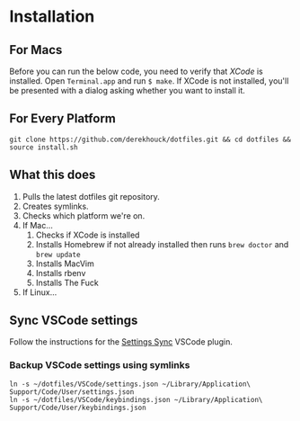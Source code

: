 # Installation

## For Macs

Before you can run the below code, you need to verify that _XCode_ is installed. Open `Terminal.app` and run `$ make`. If XCode is not installed, you'll be presented with a dialog asking whether you want to install it.

## For Every Platform

```
git clone https://github.com/derekhouck/dotfiles.git && cd dotfiles && source install.sh
```

## What this does

1. Pulls the latest dotfiles git repository.
2. Creates symlinks.
3. Checks which platform we're on.
4. If Mac...
   1. Checks if XCode is installed
   2. Installs Homebrew if not already installed then runs `brew doctor` and `brew update`
   3. Installs MacVim
   4. Installs rbenv
   5. Installs The Fuck
5. If Linux...

## Sync VSCode settings

Follow the instructions for the [Settings Sync](https://marketplace.visualstudio.com/items?itemName=Shan.code-settings-sync) VSCode plugin.

### Backup VSCode settings using symlinks

```
ln -s ~/dotfiles/VSCode/settings.json ~/Library/Application\ Support/Code/User/settings.json
ln -s ~/dotfiles/VSCode/keybindings.json ~/Library/Application\ Support/Code/User/keybindings.json
```
